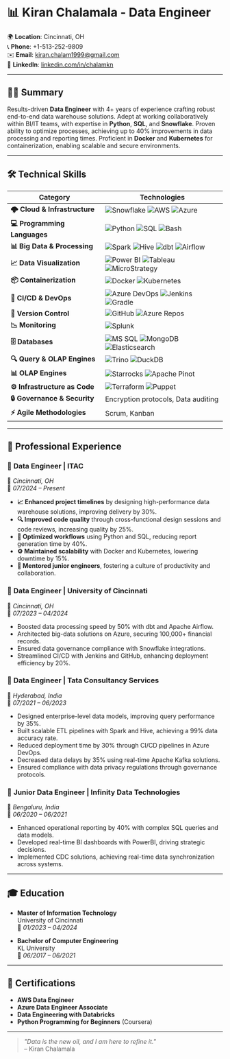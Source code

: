 # 📊 Kiran Chalamala - Data Engineer

🌍 **Location**: Cincinnati, OH  
📞 **Phone**: +1-513-252-9809  
✉️ **Email**: [kiran.chalam1999@gmail.com](mailto:kiran.chalam1999@gmail.com)  
🔗 **LinkedIn**: [linkedin.com/in/chalamkn](https://linkedin.com/in/chalamkn)

---

## 🧑‍💻 Summary
Results-driven **Data Engineer** with 4+ years of experience crafting robust end-to-end data warehouse solutions. Adept at working collaboratively within BI/IT teams, with expertise in **Python**, **SQL**, and **Snowflake**. Proven ability to optimize processes, achieving up to 40% improvements in data processing and reporting times. Proficient in **Docker** and **Kubernetes** for containerization, enabling scalable and secure environments.

---

## 🛠️ Technical Skills

| **Category**               | **Technologies**                                                                                               |
|----------------------------|----------------------------------------------------------------------------------------------------------------|
| **🌩️ Cloud & Infrastructure** | ![Snowflake](https://img.shields.io/badge/-Snowflake-29BEB0?logo=snowflake&logoColor=white) ![AWS](https://img.shields.io/badge/-AWS-232F3E?logo=amazon-aws&logoColor=white) ![Azure](https://img.shields.io/badge/-Azure-0078D4?logo=microsoft-azure&logoColor=white) |
| **💻 Programming Languages**  | ![Python](https://img.shields.io/badge/-Python-3776AB?logo=python&logoColor=white) ![SQL](https://img.shields.io/badge/-SQL-4479A1?logo=postgresql&logoColor=white) ![Bash](https://img.shields.io/badge/-Bash-4EAA25?logo=gnubash&logoColor=white) |
| **📊 Big Data & Processing**  | ![Spark](https://img.shields.io/badge/-Spark-E25A1C?logo=apache-spark&logoColor=white) ![Hive](https://img.shields.io/badge/-Hive-FDEE21?logo=apache-hive&logoColor=black) ![dbt](https://img.shields.io/badge/-dbt-FF694B?logo=dbt&logoColor=white) ![Airflow](https://img.shields.io/badge/-Airflow-017CEE?logo=apache-airflow&logoColor=white) |
| **📈 Data Visualization**     | ![Power BI](https://img.shields.io/badge/-Power%20BI-F2C811?logo=power-bi&logoColor=black) ![Tableau](https://img.shields.io/badge/-Tableau-E97627?logo=tableau&logoColor=white) ![MicroStrategy](https://img.shields.io/badge/-MicroStrategy-D00000?logo=microstrategy&logoColor=white) |
| **📦 Containerization**       | ![Docker](https://img.shields.io/badge/-Docker-2496ED?logo=docker&logoColor=white) ![Kubernetes](https://img.shields.io/badge/-Kubernetes-326CE5?logo=kubernetes&logoColor=white) |
| **🔄 CI/CD & DevOps**         | ![Azure DevOps](https://img.shields.io/badge/-Azure%20DevOps-0078D7?logo=azure-devops&logoColor=white) ![Jenkins](https://img.shields.io/badge/-Jenkins-D24939?logo=jenkins&logoColor=white) ![Gradle](https://img.shields.io/badge/-Gradle-02303A?logo=gradle&logoColor=white) |
| **🧩 Version Control**        | ![GitHub](https://img.shields.io/badge/-GitHub-181717?logo=github&logoColor=white) ![Azure Repos](https://img.shields.io/badge/-Azure%20Repos-0089D6?logo=microsoft-azure&logoColor=white) |
| **📉 Monitoring**             | ![Splunk](https://img.shields.io/badge/-Splunk-000000?logo=splunk&logoColor=white) |
| **🗄️ Databases**              | ![MS SQL](https://img.shields.io/badge/-MS%20SQL-CC2927?logo=microsoft-sql-server&logoColor=white) ![MongoDB](https://img.shields.io/badge/-MongoDB-47A248?logo=mongodb&logoColor=white) ![Elasticsearch](https://img.shields.io/badge/-Elasticsearch-005571?logo=elasticsearch&logoColor=white) |
| **🔍 Query & OLAP Engines**   | ![Trino](https://img.shields.io/badge/-Trino-23385F?logo=trino&logoColor=white) ![DuckDB](https://img.shields.io/badge/-DuckDB-FFE21B?logo=duckdb&logoColor=black) |
| **📊 OLAP Engines**           | ![Starrocks](https://img.shields.io/badge/-Starrocks-7C1C1C?logo=starrocks&logoColor=white) ![Apache Pinot](https://img.shields.io/badge/-Apache%20Pinot-191919?logo=apache-pinot&logoColor=white) |
| **⚙️ Infrastructure as Code** | ![Terraform](https://img.shields.io/badge/-Terraform-623CE4?logo=terraform&logoColor=white) ![Puppet](https://img.shields.io/badge/-Puppet-FFAE1A?logo=puppet&logoColor=black) |
| **🔒 Governance & Security**  | Encryption protocols, Data auditing |
| **⚡ Agile Methodologies**    | Scrum, Kanban |

---

## 💼 Professional Experience

### 🏢 **Data Engineer | ITAC**  
📍 _Cincinnati, OH_  
📅 _07/2024 – Present_

- **📈 Enhanced project timelines** by designing high-performance data warehouse solutions, improving delivery by 30%.
- **🔍 Improved code quality** through cross-functional design sessions and code reviews, increasing quality by 25%.
- **💾 Optimized workflows** using Python and SQL, reducing report generation time by 40%.
- **⚙️ Maintained scalability** with Docker and Kubernetes, lowering downtime by 15%.
- **👥 Mentored junior engineers**, fostering a culture of productivity and collaboration.

### 🏢 **Data Engineer | University of Cincinnati**  
📍 _Cincinnati, OH_  
📅 _07/2023 – 04/2024_

- Boosted data processing speed by 50% with dbt and Apache Airflow.
- Architected big-data solutions on Azure, securing 100,000+ financial records.
- Ensured data governance compliance with Snowflake integrations.
- Streamlined CI/CD with Jenkins and GitHub, enhancing deployment efficiency by 20%.

### 🏢 **Data Engineer | Tata Consultancy Services**  
📍 _Hyderabad, India_  
📅 _07/2021 – 06/2023_

- Designed enterprise-level data models, improving query performance by 35%.
- Built scalable ETL pipelines with Spark and Hive, achieving a 99% data accuracy rate.
- Reduced deployment time by 30% through CI/CD pipelines in Azure DevOps.
- Decreased data delays by 35% using real-time Apache Kafka solutions.
- Ensured compliance with data privacy regulations through governance protocols.

### 🏢 **Junior Data Engineer | Infinity Data Technologies**  
📍 _Bengaluru, India_  
📅 _06/2020 – 06/2021_

- Enhanced operational reporting by 40% with complex SQL queries and data models.
- Developed real-time BI dashboards with PowerBI, driving strategic decisions.
- Implemented CDC solutions, achieving real-time data synchronization across systems.

---

## 🎓 Education

- **Master of Information Technology**  
  University of Cincinnati  
  📅 _01/2023 – 04/2024_

- **Bachelor of Computer Engineering**  
  KL University  
  📅 _06/2017 – 06/2021_

---

## 🏅 Certifications

- **AWS Data Engineer**
- **Azure Data Engineer Associate**
- **Data Engineering with Databricks**
- **Python Programming for Beginners** (Coursera)

---

> *"Data is the new oil, and I am here to refine it."*  
> – Kiran Chalamala
